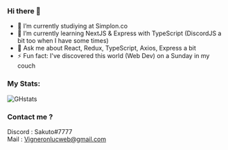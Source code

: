 ### Hi there 👋

- 🔭 I’m currently studiying at Simplon.co
- 🌱 I’m currently learning NextJS & Express with TypeScript (DiscordJS a bit too when I have some times)
- 💬 Ask me about React, Redux, TypeScript, Axios, Express a bit
- ⚡ Fun fact: I've discovered this world (Web Dev) on a Sunday in my couch

### My Stats:
![GHstats](https://github-readme-stats.vercel.app/api?username=SakouDev&show_icons=true)

### Contact me ?

Discord : Sakuto#7777\
Mail : Vigneronlucweb@gmail.com
